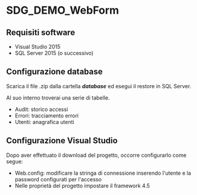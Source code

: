 # SDG_DEMO_WebForm

## Requisiti software

- Visual Studio 2015
- SQL Server 2015 (o successivo)

## Configurazione database

Scarica il file .zip dalla cartella ***database*** ed esegui il restore in SQL Server.

Al suo interno troverai una serie di tabelle.
- Audit: storico accessi
- Errori: tracciamento errori
- Utenti: anagrafica utenti

## Configurazione Visual Studio
Dopo aver effettuato il download del progetto, occorre configurarlo come segue:
- Web.config: modificare la stringa di connessione inserendo l'utente e la password configurati per l'accesso
- Nelle proprietà del progetto impostare il framework 4.5

